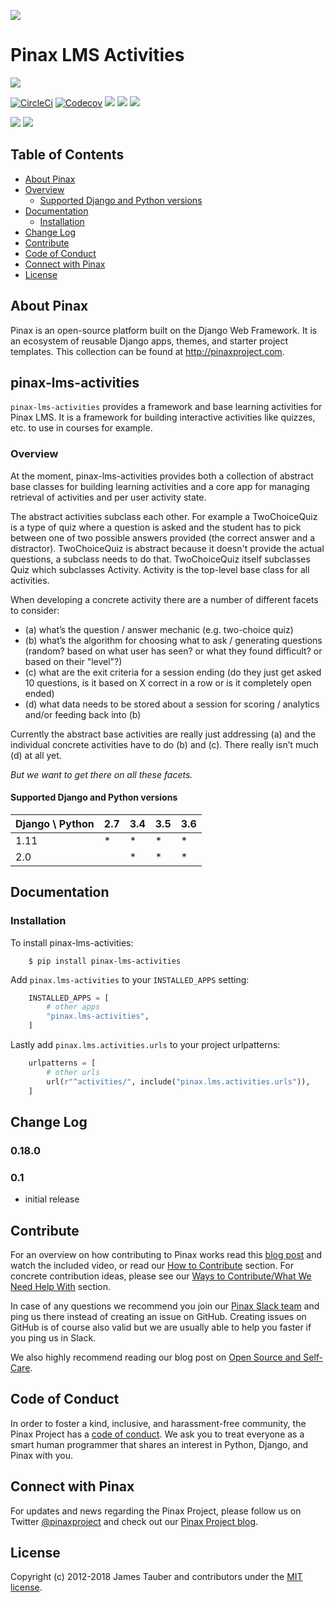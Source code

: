 ![](http://pinaxproject.com/pinax-design/patches/pinax-lms-activities.svg)

# Pinax LMS Activities

[![](https://img.shields.io/pypi/v/pinax-lms-activities.svg)](https://pypi.python.org/pypi/pinax-lms-activities/)

[![CircleCi](https://img.shields.io/circleci/project/github/pinax/pinax-lms-activities.svg)](https://circleci.com/gh/pinax/pinax-lms-activities)
[![Codecov](https://img.shields.io/codecov/c/github/pinax/pinax-lms-activities.svg)](https://codecov.io/gh/pinax/pinax-lms-activities)
[![](https://img.shields.io/github/contributors/pinax/pinax-lms-activities.svg)](https://github.com/pinax/pinax-lms-activities/graphs/contributors)
[![](https://img.shields.io/github/issues-pr/pinax/pinax-lms-activities.svg)](https://github.com/pinax/pinax-lms-activities/pulls)
[![](https://img.shields.io/github/issues-pr-closed/pinax/pinax-lms-activities.svg)](https://github.com/pinax/pinax-lms-activities/pulls?q=is%3Apr+is%3Aclosed)

[![](http://slack.pinaxproject.com/badge.svg)](http://slack.pinaxproject.com/)
[![](https://img.shields.io/badge/license-MIT-blue.svg)](https://opensource.org/licenses/MIT)


## Table of Contents

* [About Pinax](#about-pinax)
* [Overview](#overview)
  * [Supported Django and Python versions](#supported-django-and-python-versions)
* [Documentation](#documentation)
  * [Installation](#installation)
* [Change Log](#change-log)
* [Contribute](#contribute)
* [Code of Conduct](#code-of-conduct)
* [Connect with Pinax](#connect-with-pinax)
* [License](#license)


## About Pinax

Pinax is an open-source platform built on the Django Web Framework. It is an
ecosystem of reusable Django apps, themes, and starter project templates. This
collection can be found at http://pinaxproject.com.


## pinax-lms-activities

`pinax-lms-activities` provides a framework and base learning activities for
Pinax LMS. It is a framework for building interactive activities like quizzes,
etc. to use in courses for example.


### Overview

At the moment, pinax-lms-activities provides both a collection of abstract base
classes for building learning activities and a core app for managing retrieval
of activities and per user activity state.

The abstract activities subclass each other. For example a TwoChoiceQuiz is a
type of quiz where a question is asked and the student has to pick between one
of two possible answers provided (the correct answer and a distractor).
TwoChoiceQuiz is abstract because it doesn't provide the actual questions, a
subclass needs to do that. TwoChoiceQuiz itself subclasses Quiz which
subclasses Activity. Activity is the top-level base class for all activities.

When developing a concrete activity there are a number of different facets to
consider:

* (a) what’s the question / answer mechanic (e.g. two-choice quiz)
* (b) what’s the algorithm for choosing what to ask / generating questions
  (random? based on what user has seen? or what they found difficult? or based
  on their "level"?)
* (c) what are the exit criteria for a session ending (do they just get asked
  10 questions, is it based on X correct in a row or is it completely open
  ended)
* (d) what data needs to be stored about a session for scoring / analytics
  and/or feeding back into (b)

Currently the abstract base activities are really just addressing (a) and the
individual concrete activities have to do (b) and (c). There really isn’t
much (d) at all yet.

_But we want to get there on all these facets._


#### Supported Django and Python versions

Django \ Python | 2.7 | 3.4 | 3.5 | 3.6
--------------- | --- | --- | --- | ---
1.11 |  *  |  *  |  *  |  *
2.0  |     |  *  |  *  |  *


## Documentation

### Installation

To install pinax-lms-activities:

```shell
    $ pip install pinax-lms-activities
```

Add `pinax.lms-activities` to your `INSTALLED_APPS` setting:

```python
    INSTALLED_APPS = [
        # other apps
        "pinax.lms-activities",
    ]
```

Lastly add `pinax.lms.activities.urls` to your project urlpatterns:

```python
    urlpatterns = [
        # other urls
        url(r"^activities/", include("pinax.lms.activities.urls")),
    ]
```

## Change Log

### 0.18.0

### 0.1

* initial release


## Contribute

For an overview on how contributing to Pinax works read this [blog post](http://blog.pinaxproject.com/2016/02/26/recap-february-pinax-hangout/)
and watch the included video, or read our [How to Contribute](http://pinaxproject.com/pinax/how_to_contribute/) section.
For concrete contribution ideas, please see our
[Ways to Contribute/What We Need Help With](http://pinaxproject.com/pinax/ways_to_contribute/) section.

In case of any questions we recommend you join our [Pinax Slack team](http://slack.pinaxproject.com)
and ping us there instead of creating an issue on GitHub. Creating issues on GitHub is of course
also valid but we are usually able to help you faster if you ping us in Slack.

We also highly recommend reading our blog post on [Open Source and Self-Care](http://blog.pinaxproject.com/2016/01/19/open-source-and-self-care/).


## Code of Conduct

In order to foster a kind, inclusive, and harassment-free community, the Pinax Project
has a [code of conduct](http://pinaxproject.com/pinax/code_of_conduct/).
We ask you to treat everyone as a smart human programmer that shares an interest in Python, Django, and Pinax with you.


## Connect with Pinax

For updates and news regarding the Pinax Project, please follow us on Twitter [@pinaxproject](https://twitter.com/pinaxproject)
and check out our [Pinax Project blog](http://blog.pinaxproject.com).


## License

Copyright (c) 2012-2018 James Tauber and contributors under the [MIT license](https://opensource.org/licenses/MIT).


